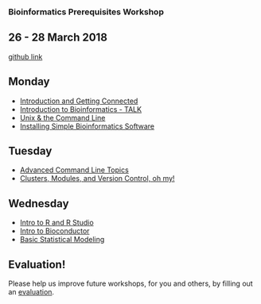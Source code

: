 ### Bioinformatics Prerequisites Workshop
## 26 - 28 March 2018

[github link](https://github.com/ucdavis-bioinformatics-training/2018-March-Bioinformatics-Prerequisites)

Monday
----------
* [Introduction and Getting Connected](monday/command-line-intro.md)
* [Introduction to Bioinformatics - TALK](monday/What_is_Bioinformatics.pdf)
* [Unix & the Command Line](monday/unix_intro.md)
* [Installing Simple Bioinformatics Software](monday/software.md)

Tuesday
----------

* [Advanced Command Line Topics](tuesday/advancedCL.md)
* [Clusters, Modules, and Version Control, oh my!](tuesday/clusModGit.md)

Wednesday
------------

* [Intro to R and R Studio](wednesday/r.md)
* [Intro to Bioconductor](wednesday/bioconductor.md)
* [Basic Statistical Modeling](wednesday/stats.md)

Evaluation!
----------

Please help us improve future workshops, for you and others, by filling out an [evaluation](https://).


